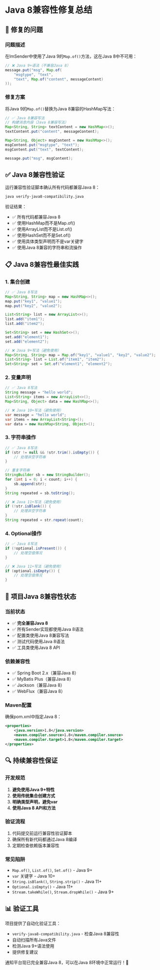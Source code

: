 # Java 8兼容性修复总结

## 🔧 修复的问题

### 问题描述
在ImSender中使用了Java 9的`Map.of()`方法，这在Java 8中不可用：

```java
// ❌ Java 9+语法（不兼容Java 8）
message.put("msg", Map.of(
    "msgtype", "text",
    "text", Map.of("content", messageContent)
));
```

### 修复方案
将Java 9的`Map.of()`替换为Java 8兼容的HashMap写法：

```java
// ✅ Java 8兼容写法
// 构建消息内容（Java 8兼容写法）
Map<String, String> textContent = new HashMap<>();
textContent.put("content", messageContent);

Map<String, Object> msgContent = new HashMap<>();
msgContent.put("msgtype", "text");
msgContent.put("text", textContent);

message.put("msg", msgContent);
```

## ✅ Java 8兼容性验证

运行兼容性验证脚本确认所有代码都兼容Java 8：

```bash
java verify-java8-compatibility.java
```

验证结果：
- ✅ 所有代码都兼容Java 8
- ✅ 使用HashMap而不是Map.of()
- ✅ 使用ArrayList而不是List.of()
- ✅ 使用HashSet而不是Set.of()
- ✅ 使用具体类型声明而不是var关键字
- ✅ 使用Java 8兼容的字符串和流操作

## 📋 Java 8兼容性最佳实践

### 1. 集合创建
```java
// ✅ Java 8写法
Map<String, String> map = new HashMap<>();
map.put("key1", "value1");
map.put("key2", "value2");

List<String> list = new ArrayList<>();
list.add("item1");
list.add("item2");

Set<String> set = new HashSet<>();
set.add("element1");
set.add("element2");

// ❌ Java 9+写法（避免使用）
Map<String, String> map = Map.of("key1", "value1", "key2", "value2");
List<String> list = List.of("item1", "item2");
Set<String> set = Set.of("element1", "element2");
```

### 2. 变量声明
```java
// ✅ Java 8写法
String message = "hello world";
List<String> items = new ArrayList<>();
Map<String, Object> data = new HashMap<>();

// ❌ Java 10+写法（避免使用）
var message = "hello world";
var items = new ArrayList<String>();
var data = new HashMap<String, Object>();
```

### 3. 字符串操作
```java
// ✅ Java 8写法
if (str != null && !str.trim().isEmpty()) {
    // 处理非空字符串
}

// 重复字符串
StringBuilder sb = new StringBuilder();
for (int i = 0; i < count; i++) {
    sb.append(str);
}
String repeated = sb.toString();

// ❌ Java 11+写法（避免使用）
if (!str.isBlank()) {
    // 处理非空字符串
}
String repeated = str.repeat(count);
```

### 4. Optional操作
```java
// ✅ Java 8写法
if (!optional.isPresent()) {
    // 处理空值情况
}

// ❌ Java 11+写法（避免使用）
if (optional.isEmpty()) {
    // 处理空值情况
}
```

## 🚀 项目Java 8兼容性状态

### 当前状态
- ✅ **完全兼容Java 8**
- ✅ 所有Sender实现都使用Java 8语法
- ✅ 配置类使用Java 8兼容写法
- ✅ 测试代码使用Java 8语法
- ✅ 工具类使用Java 8 API

### 依赖兼容性
- ✅ Spring Boot 2.x（兼容Java 8）
- ✅ MyBatis Plus（兼容Java 8）
- ✅ Jackson（兼容Java 8）
- ✅ WebFlux（兼容Java 8）

### Maven配置
确保pom.xml中指定Java 8：
```xml
<properties>
    <java.version>1.8</java.version>
    <maven.compiler.source>1.8</maven.compiler.source>
    <maven.compiler.target>1.8</maven.compiler.target>
</properties>
```

## 🔍 持续兼容性保证

### 开发规范
1. **避免使用Java 9+特性**
2. **使用传统集合创建方式**
3. **明确类型声明，避免var**
4. **使用Java 8 API和方法**

### 验证流程
1. 代码提交前运行兼容性验证脚本
2. 确保所有新代码都通过Java 8编译
3. 定期检查依赖版本兼容性

### 常见陷阱
- `Map.of()`, `List.of()`, `Set.of()` - Java 9+
- `var` 关键字 - Java 10+
- `String.isBlank()`, `String.strip()` - Java 11+
- `Optional.isEmpty()` - Java 11+
- `Stream.takeWhile()`, `Stream.dropWhile()` - Java 9+

## 📊 验证工具

项目提供了自动化验证工具：
- `verify-java8-compatibility.java` - 检查Java 8兼容性
- 自动扫描所有Java文件
- 检测Java 9+语法使用
- 提供修复建议

通知平台现已完全兼容Java 8，可以在Java 8环境中正常运行！🎉
